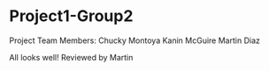 # Project1-Group2
Project Team Members: 
Chucky Montoya
Kanin McGuire
Martin Diaz

All looks well! Reviewed by Martin
